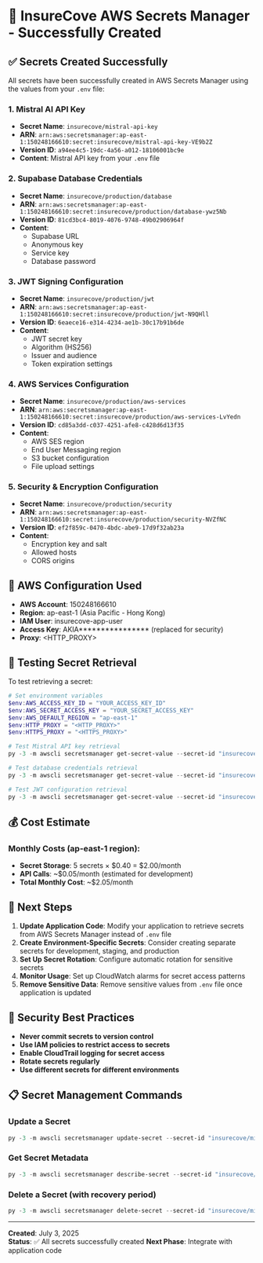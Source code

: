 # 🎉 InsureCove AWS Secrets Manager - Successfully Created

## ✅ Secrets Created Successfully

All secrets have been successfully created in AWS Secrets Manager using the values from your `.env` file:

### 1. Mistral AI API Key
- **Secret Name**: `insurecove/mistral-api-key`
- **ARN**: `arn:aws:secretsmanager:ap-east-1:150248166610:secret:insurecove/mistral-api-key-VE9b2Z`
- **Version ID**: `a94ee4c5-19dc-4a56-a012-18106001bc9e`
- **Content**: Mistral API key from your `.env` file

### 2. Supabase Database Credentials
- **Secret Name**: `insurecove/production/database`
- **ARN**: `arn:aws:secretsmanager:ap-east-1:150248166610:secret:insurecove/production/database-ywz5Nb`
- **Version ID**: `81cd3bc4-8019-4076-9748-49b02906964f`
- **Content**: 
  - Supabase URL
  - Anonymous key
  - Service key
  - Database password

### 3. JWT Signing Configuration
- **Secret Name**: `insurecove/production/jwt`
- **ARN**: `arn:aws:secretsmanager:ap-east-1:150248166610:secret:insurecove/production/jwt-N9QHll`
- **Version ID**: `6eaece16-e314-4234-ae1b-30c17b91b6de`
- **Content**:
  - JWT secret key
  - Algorithm (HS256)
  - Issuer and audience
  - Token expiration settings

### 4. AWS Services Configuration
- **Secret Name**: `insurecove/production/aws-services`
- **ARN**: `arn:aws:secretsmanager:ap-east-1:150248166610:secret:insurecove/production/aws-services-LvYedn`
- **Version ID**: `cd85a3dd-c037-4251-afe8-c428d6d13f35`
- **Content**:
  - AWS SES region
  - End User Messaging region
  - S3 bucket configuration
  - File upload settings

### 5. Security & Encryption Configuration
- **Secret Name**: `insurecove/production/security`
- **ARN**: `arn:aws:secretsmanager:ap-east-1:150248166610:secret:insurecove/production/security-NVZfNC`
- **Version ID**: `ef2f859c-0470-4bdc-abe9-17d9f32ab23a`
- **Content**:
  - Encryption key and salt
  - Allowed hosts
  - CORS origins

## 🔧 AWS Configuration Used

- **AWS Account**: 150248166610
- **Region**: ap-east-1 (Asia Pacific - Hong Kong)
- **IAM User**: insurecove-app-user
- **Access Key**: AKIA**************** (replaced for security)
- **Proxy**: <HTTP_PROXY>

## 🧪 Testing Secret Retrieval

To test retrieving a secret:

```powershell
# Set environment variables
$env:AWS_ACCESS_KEY_ID = "YOUR_ACCESS_KEY_ID"
$env:AWS_SECRET_ACCESS_KEY = "YOUR_SECRET_ACCESS_KEY"
$env:AWS_DEFAULT_REGION = "ap-east-1"
$env:HTTP_PROXY = "<HTTP_PROXY>"
$env:HTTPS_PROXY = "<HTTPS_PROXY>"

# Test Mistral API key retrieval
py -3 -m awscli secretsmanager get-secret-value --secret-id "insurecove/mistral-api-key" --region ap-east-1 --query SecretString --output text

# Test database credentials retrieval
py -3 -m awscli secretsmanager get-secret-value --secret-id "insurecove/production/database" --region ap-east-1 --query SecretString --output text

# Test JWT configuration retrieval
py -3 -m awscli secretsmanager get-secret-value --secret-id "insurecove/production/jwt" --region ap-east-1 --query SecretString --output text
```

## 💰 Cost Estimate

### Monthly Costs (ap-east-1 region):
- **Secret Storage**: 5 secrets × $0.40 = $2.00/month
- **API Calls**: ~$0.05/month (estimated for development)
- **Total Monthly Cost**: ~$2.05/month

## 🔄 Next Steps

1. **Update Application Code**: Modify your application to retrieve secrets from AWS Secrets Manager instead of `.env` file
2. **Create Environment-Specific Secrets**: Consider creating separate secrets for development, staging, and production
3. **Set Up Secret Rotation**: Configure automatic rotation for sensitive secrets
4. **Monitor Usage**: Set up CloudWatch alarms for secret access patterns
5. **Remove Sensitive Data**: Remove sensitive values from `.env` file once application is updated

## 🔐 Security Best Practices

- **Never commit secrets to version control**
- **Use IAM policies to restrict access to secrets**
- **Enable CloudTrail logging for secret access**
- **Rotate secrets regularly**
- **Use different secrets for different environments**

## 📋 Secret Management Commands

### Update a Secret
```powershell
py -3 -m awscli secretsmanager update-secret --secret-id "insurecove/mistral-api-key" --secret-string '{"api_key": "NEW_API_KEY"}' --region ap-east-1
```

### Get Secret Metadata
```powershell
py -3 -m awscli secretsmanager describe-secret --secret-id "insurecove/mistral-api-key" --region ap-east-1
```

### Delete a Secret (with recovery period)
```powershell
py -3 -m awscli secretsmanager delete-secret --secret-id "insurecove/mistral-api-key" --recovery-window-in-days 30 --region ap-east-1
```

---

**Created**: July 3, 2025  
**Status**: ✅ All secrets successfully created 
**Next Phase**: Integrate with application code
